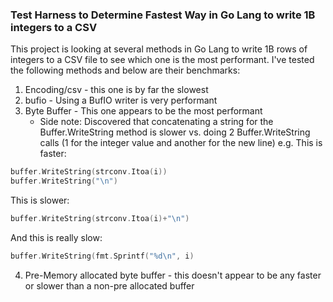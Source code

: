 ### Test Harness to Determine Fastest Way in Go Lang to write 1B integers to a CSV

This project is looking at several methods in Go Lang to write 1B rows of integers to a CSV file to see which one is the most performant. I've tested the following methods and below are their benchmarks:

1. Encoding/csv - this one is by far the slowest
2. bufio - Using a BufIO writer is very performant
3. Byte Buffer - This one appears to be the most performant
    - Side note: Discovered that concatenating a string for the Buffer.WriteString method is slower vs. doing 2 Buffer.WriteString calls (1 for the integer value and another for the new line)
e.g.
This is faster:
```go
buffer.WriteString(strconv.Itoa(i))
buffer.WriteString("\n")
```
This is slower:
```go
buffer.WriteString(strconv.Itoa(i)+"\n")
```
And this is really slow:
```go
buffer.WriteString(fmt.Sprintf("%d\n", i)
```

4. Pre-Memory allocated byte buffer - this doesn't appear to be any faster or slower than a non-pre allocated buffer